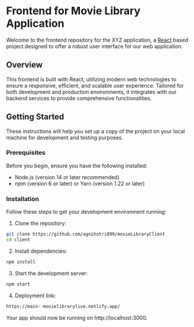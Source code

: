 # Frontend for Movie Library Application

Welcome to the frontend repository for the XYZ application, a [React](https://reactjs.org/) based project designed to offer a robust user interface for our web application.

## Overview

This frontend is built with React, utilizing modern web technologies to ensure a responsive, efficient, and scalable user experience. Tailored for both development and production environments, it integrates with our backend services to provide comprehensive functionalities.

## Getting Started

These instructions will help you set up a copy of the project on your local machine for development and testing purposes.

### Prerequisites

Before you begin, ensure you have the following installed:
- Node.js (version 14 or later recommended)
- npm (version 6 or later) or Yarn (version 1.22 or later)

### Installation

Follow these steps to get your development environment running:

1. Clone the repository:

```bash
git clone https://github.com/agnihotri099/movieLibraryClient
cd client
```

2. Install dependencies:

```bash
npm install
```

3. Start the development server:
```bash
npm start
```

4. Deployment link:
```bash
https://main--movielibrarylive.netlify.app/
```
Your app should now be running on http://localhost:3000.


